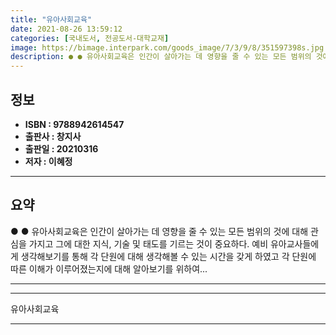 ```yaml
---
title: "유아사회교육"
date: 2021-08-26 13:59:12
categories: [국내도서, 전공도서-대학교재]
image: https://bimage.interpark.com/goods_image/7/3/9/8/351597398s.jpg
description: ● ● 유아사회교육은 인간이 살아가는 데 영향을 줄 수 있는 모든 범위의 것에 대해 관심을 가지고 그에 대한 지식, 기술 및 태도를 기르는 것이 중요하다. 예비 유아교사들에게 생각해보기를 통해 각 단원에 대해 생각해볼 수 있는 시간을 갖게 하였고 각 단원에 따른 이해가 이루어졌는지에
---
```


## **정보**

- **ISBN : 9788942614547**
- **출판사 : 창지사**
- **출판일 : 20210316**
- **저자 : 이혜정**

------



## **요약**

●  ●  유아사회교육은 인간이 살아가는 데 영향을 줄 수 있는 모든 범위의 것에 대해 관심을 가지고 그에 대한 지식, 기술 및 태도를 기르는 것이 중요하다. 예비 유아교사들에게 생각해보기를 통해 각 단원에 대해 생각해볼 수 있는 시간을 갖게 하였고 각 단원에 따른 이해가 이루어졌는지에 대해 알아보기를 위하여... 

------



------


유아사회교육 

------


